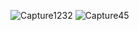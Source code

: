 
![Capture1232](https://github.com/Mosh-Fatema-Koli/weatherapp_getx/assets/105162409/7e8d541c-4be3-4767-9a51-a6a9b53617a5)
![Capture45](https://github.com/Mosh-Fatema-Koli/weatherapp_getx/assets/105162409/90d7c83e-0419-45da-857d-04d239daac9d)
